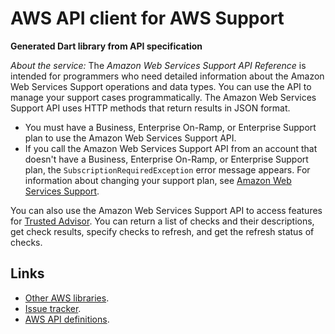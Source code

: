 # AWS API client for AWS Support

**Generated Dart library from API specification**

*About the service:*
The <i>Amazon Web Services Support API Reference</i> is intended for
programmers who need detailed information about the Amazon Web Services
Support operations and data types. You can use the API to manage your
support cases programmatically. The Amazon Web Services Support API uses
HTTP methods that return results in JSON format.
<note>
<ul>
<li>
You must have a Business, Enterprise On-Ramp, or Enterprise Support plan to
use the Amazon Web Services Support API.
</li>
<li>
If you call the Amazon Web Services Support API from an account that doesn't
have a Business, Enterprise On-Ramp, or Enterprise Support plan, the
<code>SubscriptionRequiredException</code> error message appears. For
information about changing your support plan, see <a
href="https://aws.amazon.com/premiumsupport/">Amazon Web Services
Support</a>.
</li>
</ul> </note>
You can also use the Amazon Web Services Support API to access features for
<a href="https://aws.amazon.com/premiumsupport/trustedadvisor/">Trusted
Advisor</a>. You can return a list of checks and their descriptions, get
check results, specify checks to refresh, and get the refresh status of
checks.

## Links

- [Other AWS libraries](https://github.com/agilord/aws_client/tree/master/generated).
- [Issue tracker](https://github.com/agilord/aws_client/issues).
- [AWS API definitions](https://github.com/aws/aws-sdk-js/tree/master/apis).
